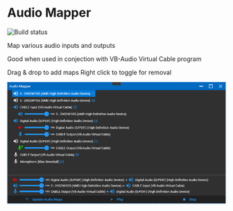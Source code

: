 # Audio Mapper

![Build status](https://dev.azure.com/DevFromDownUnder/AudioMapper/_apis/build/status/AudioMapper-master-pushToGit)

Map various audio inputs and outputs

Good when used in conjection with VB-Audio Virtual Cable program


Drag & drop to add maps
Right click to toggle for removal


![example](./imgs/example.png)